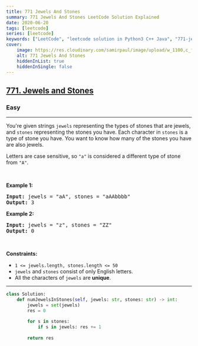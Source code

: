 ```yaml
---
title: 771 Jewels And Stones
summary: 771 Jewels And Stones LeetCode Solution Explained
date: 2020-06-20
tags: [leetcode]
series: [leetcode]
keywords: ["LeetCode", "leetcode solution in Python3 C++ Java", "771-jewels-and-stones LeetCode Solution Explained"]
cover:
    image: https://res.cloudinary.com/samirpaul/image/upload/w_1100,c_fit,co_rgb:FFFFFF,l_text:Arial_75_bold:771 Jewels And Stones - Solution Explained/problem-solving.webp
    alt: 771 Jewels And Stones
    hiddenInList: true
    hiddenInSingle: false
---
```



<h2><a href="https://leetcode.com/problems/jewels-and-stones/">771. Jewels and Stones</a></h2><h3>Easy</h3><hr><div><p>You're given strings <code>jewels</code> representing the types of stones that are jewels, and <code>stones</code> representing the stones you have. Each character in <code>stones</code> is a type of stone you have. You want to know how many of the stones you have are also jewels.</p>

<p>Letters are case sensitive, so <code>"a"</code> is considered a different type of stone from <code>"A"</code>.</p>

<p>&nbsp;</p>
<p><strong>Example 1:</strong></p>
<pre><strong>Input:</strong> jewels = "aA", stones = "aAAbbbb"
<strong>Output:</strong> 3
</pre><p><strong>Example 2:</strong></p>
<pre><strong>Input:</strong> jewels = "z", stones = "ZZ"
<strong>Output:</strong> 0
</pre>
<p>&nbsp;</p>
<p><strong>Constraints:</strong></p>

<ul>
	<li><code>1 &lt;=&nbsp;jewels.length, stones.length &lt;= 50</code></li>
	<li><code>jewels</code> and <code>stones</code> consist of only English letters.</li>
	<li>All the characters of&nbsp;<code>jewels</code> are <strong>unique</strong>.</li>
</ul>
</div>

---




```python
class Solution:
    def numJewelsInStones(self, jewels: str, stones: str) -> int:
        jewels = set(jewels)
        res = 0
        
        for s in stones:
            if s in jewels: res += 1
        
        return res
```
